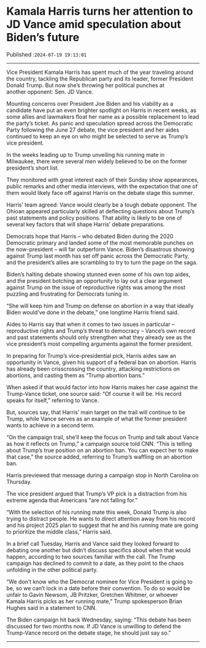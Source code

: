 # Kamala Harris turns her attention to JD Vance amid speculation about Biden’s future

Published :`2024-07-19 19:13:01`

---

Vice President Kamala Harris has spent much of the year traveling around the country, tackling the Republican party and its leader, former President Donald Trump. But now she’s throwing her political punches at another opponent: Sen. JD Vance.

Mounting concerns over President Joe Biden and his viability as a candidate have put an even brighter spotlight on Harris in recent weeks, as some allies and lawmakers float her name as a possible replacement to lead the party’s ticket. As panic and speculation spread across the Democratic Party following the June 27 debate, the vice president and her aides continued to keep an eye on who might be selected to serve as Trump’s vice president.

In the weeks leading up to Trump unveiling his running mate in Milwaukee, there were several men widely believed to be on the former president’s short list.

They monitored with great interest each of their Sunday show appearances, public remarks and other media interviews, with the expectation that one of them would likely face off against Harris on the debate stage this summer.

Harris’ team agreed: Vance would clearly be a tough debate opponent. The Ohioan appeared particularly skilled at deflecting questions about Trump’s past statements and policy positions. That ability is likely to be one of several key factors that will shape Harris’ debate preparations.

Democrats hope that Harris – who debated Biden during the 2020 Democratic primary and landed some of the most memorable punches on the now-president – will far outperform Vance. Biden’s disastrous showing against Trump last month has set off panic across the Democratic Party, and the president’s allies are scrambling to try to turn the page on the saga.

Biden’s halting debate showing stunned even some of his own top aides, and the president botching an opportunity to lay out a clear argument against Trump on the issue of reproductive rights was among the most puzzling and frustrating for Democrats tuning in.

“She will keep him and Trump on defense on abortion in a way that ideally Biden would’ve done in the debate,” one longtime Harris friend said.

Aides to Harris say that when it comes to two issues in particular – reproductive rights and Trump’s threat to democracy – Vance’s own record and past statements should only strengthen what they already see as the vice president’s most compelling arguments against the former president.

In preparing for Trump’s vice-presidential pick, Harris aides saw an opportunity in Vance, given his support of a federal ban on abortion. Harris has already been crisscrossing the country, attacking restrictions on abortions, and casting them as “Trump abortion bans.”

When asked if that would factor into how Harris makes her case against the Trump-Vance ticket, one source said: “Of course it will be. His record speaks for itself,” referring to Vance.

But, sources say, that Harris’ main target on the trail will continue to be Trump, while Vance serves as an example of what the former president wants to achieve in a second term.

“On the campaign trail, she’ll keep the focus on Trump and talk about Vance as how it reflects on Trump,” a campaign source told CNN. “This is telling about Trump’s true position on an abortion ban. You can expect her to make that case,” the source added, referring to Trump’s waffling on an abortion ban.

Harris previewed that message during a campaign stop in North Carolina on Thursday.

The vice president argued that Trump’s VP pick is a distraction from his extreme agenda that Americans “are not falling for.”

“With the selection of his running mate this week, Donald Trump is also trying to distract people. He wants to direct attention away from his record and his project 2025 plan to suggest that he and his running mate are going to prioritize the middle class,” Harris said.

In a brief call Tuesday, Harris and Vance said they looked forward to debating one another but didn’t discuss specifics about when that would happen, according to two sources familiar with the call. The Trump campaign has declined to commit to a date, as they point to the chaos unfolding in the other political party.

“We don’t know who the Democrat nominee for Vice President is going to be, so we can’t lock in a date before their convention. To do so would be unfair to Gavin Newsom, JB Pritzker, Gretchen Whitmer, or whoever Kamala Harris picks as her running mate,” Trump spokesperson Brian Hughes said in a statement to CNN.

The Biden campaign hit back Wednesday, saying: “This debate has been discussed for two months now. If JD Vance is unwilling to defend the Trump-Vance record on the debate stage, he should just say so.”

---


